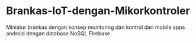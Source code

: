 # Brankas-IoT-dengan-Mikorkontroler
Miniatur brankas dengan konsep monitoring dan kontrol dari mobile apps android dengan database NoSQL FIrebase
